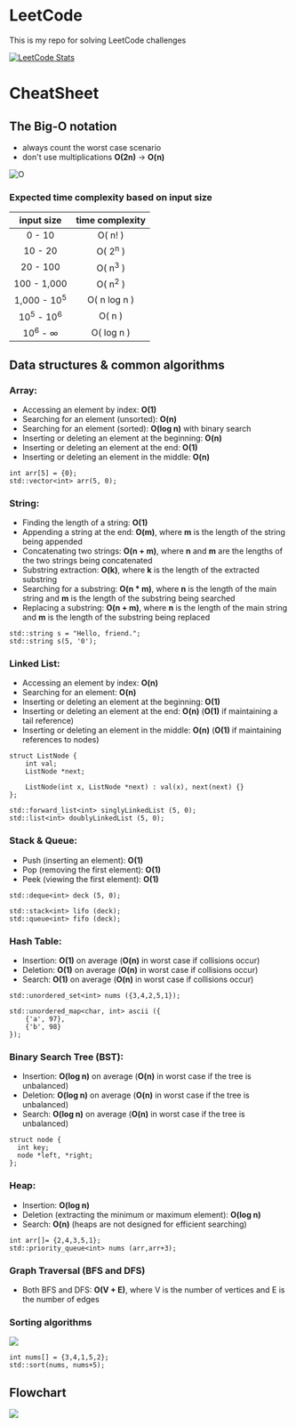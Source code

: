 # LeetCode
This is my repo for solving LeetCode challenges

[![LeetCode Stats](https://leetcard.jacoblin.cool/fidasek009?theme=dark)](https://leetcode.com/fidasek009/)

# CheatSheet

## The Big-O notation
- always count the worst case scenario
- don't use multiplications **O(2n)** -> **O(n)**

![O](https://leetcode.com/explore/interview/card/cheatsheets/720/resources/Figures/DSA/Chapter_11/big_o.png)

### Expected time complexity based on input size
| input size | time complexity |
| :---: | :---: |
| 0 - 10 | O( n! ) |
| 10 - 20 | O( 2<sup>n</sup> ) |
| 20 - 100 | O( n<sup>3</sup> ) |
| 100 - 1,000 | O( n<sup>2</sup> ) |
| 1,000 - 10<sup>5</sup> | O( n log n ) |
| 10<sup>5</sup> - 10<sup>6</sup> | O( n ) |
| 10<sup>6</sup> - ∞ | O( log n ) |


## Data structures & common algorithms

### Array:
- Accessing an element by index: **O(1)**
- Searching for an element (unsorted): **O(n)**
- Searching for an element (sorted): **O(log n)** with binary search
- Inserting or deleting an element at the beginning: **O(n)**
- Inserting or deleting an element at the end: **O(1)**
- Inserting or deleting an element in the middle: **O(n)**
```
int arr[5] = {0};
std::vector<int> arr(5, 0);
```


### String:
- Finding the length of a string: **O(1)**
- Appending a string at the end: **O(m)**, where **m** is the length of the string being appended
- Concatenating two strings: **O(n + m)**, where **n** and **m** are the lengths of the two strings being concatenated
- Substring extraction: **O(k)**, where **k** is the length of the extracted substring
- Searching for a substring: **O(n * m)**, where **n** is the length of the main string and **m** is the length of the substring being searched
- Replacing a substring: **O(n + m)**, where **n** is the length of the main string and **m** is the length of the substring being replaced
```
std::string s = "Hello, friend.";
std::string s(5, '0');
```


### Linked List:
- Accessing an element by index: **O(n)**
- Searching for an element: **O(n)**
- Inserting or deleting an element at the beginning: **O(1)**
- Inserting or deleting an element at the end: **O(n)** (**O(1)** if maintaining a tail reference)
- Inserting or deleting an element in the middle: **O(n)** (**O(1)** if maintaining references to nodes)
```
struct ListNode {
    int val;
    ListNode *next;

    ListNode(int x, ListNode *next) : val(x), next(next) {}
};

std::forward_list<int> singlyLinkedList (5, 0);
std::list<int> doublyLinkedList (5, 0);
```


### Stack & Queue:
- Push (inserting an element): **O(1)**
- Pop (removing the first element): **O(1)**
- Peek (viewing the first element): **O(1)**
```
std::deque<int> deck (5, 0);

std::stack<int> lifo (deck);
std::queue<int> fifo (deck);
```


### Hash Table:
- Insertion: **O(1)** on average (**O(n)** in worst case if collisions occur)
- Deletion: **O(1)** on average (**O(n)** in worst case if collisions occur)
- Search: **O(1)** on average (**O(n)** in worst case if collisions occur)
```
std::unordered_set<int> nums ({3,4,2,5,1});

std::unordered_map<char, int> ascii ({
    {'a', 97},
    {'b', 98}
});
```


### Binary Search Tree (BST):
- Insertion: **O(log n)** on average (**O(n)** in worst case if the tree is unbalanced)
- Deletion: **O(log n)** on average (**O(n)** in worst case if the tree is unbalanced)
- Search: **O(log n)** on average (**O(n)** in worst case if the tree is unbalanced)
```
struct node {
  int key;
  node *left, *right;
};
```


### Heap:
- Insertion: **O(log n)**
- Deletion (extracting the minimum or maximum element): **O(log n)**
- Search: **O(n)** (heaps are not designed for efficient searching)
```
int arr[]= {2,4,3,5,1};
std::priority_queue<int> nums (arr,arr+3);
```


### Graph Traversal (BFS and DFS)
- Both BFS and DFS: **O(V + E)**, where V is the number of vertices and E is the number of edges



### Sorting algorithms

![](https://leetcode.com/explore/interview/card/cheatsheets/720/resources/Figures/DSA/Chapter_11/sorting.png)
```
int nums[] = {3,4,1,5,2};
std::sort(nums, nums+5);
```


## Flowchart

![](https://leetcode.com/explore/interview/card/cheatsheets/720/resources/Figures/DSA/Chapter_11/flowchart.png)

